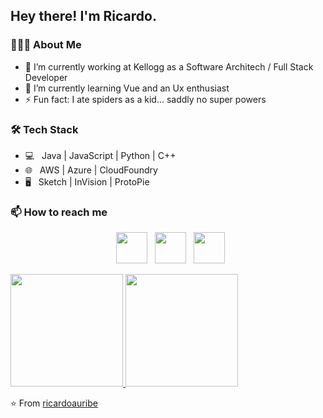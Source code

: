 <h2> Hey there! I'm Ricardo.</h2>
<h3> 👨🏻‍💻 About Me </h3>

- 🔭 I’m currently working at Kellogg as a Software Architech / Full Stack Developer
- 🌱 I’m currently learning Vue and an Ux enthusiast
- ⚡ Fun fact: I ate spiders as a kid... saddly no super powers

<h3>🛠 Tech Stack</h3>

- 💻 &nbsp; Java | JavaScript | Python | C++  
- 🌐 &nbsp; AWS | Azure | CloudFoundry 
- 🖥 &nbsp; Sketch | InVision | ProtoPie

<h3> 📫 How to reach me </h3>

<p align="center">
&nbsp; <a href="https://twitter.com/ricardouribe" target="_blank" rel="noopener noreferrer"><img src="https://img.icons8.com/plasticine/100/000000/twitter.png" width="50" /></a> 
&nbsp; <a href="https://www.linkedin.com/in/ricardouribeleal" target="_blank" rel="noopener noreferrer"><img src="https://img.icons8.com/plasticine/100/000000/linkedin.png" width="50" /></a>
&nbsp; <a href="mailto:ricardoauribe@hotmail.com" target="_blank" rel="noopener noreferrer"><img src="https://img.icons8.com/plasticine/100/000000/gmail.png"  width="50" /></a>
</p>
<a href="https://github.com/ricardoauribe">
  <img height="180em" src="https://github-readme-stats.vercel.app/api?username=ricardoauribe&include_all_commits=true&count_private=true&theme=buefy&show_icons=true" />
  <img height="180em" src="https://github-readme-stats.vercel.app/api/top-langs/?username=ricardoauribe&theme=buefy&layout=compact" />
</a>
</br>

⭐️ From [ricardoauribe](https://github.com/ricardoauribe)

<!--
**ricardoauribe/ricardoauribe** is a ✨ _special_ ✨ repository because its `README.md` (this file) appears on your GitHub profile.

Here are some ideas to get you started:

- 🔭 I’m currently working at Kellogg as a Software Architech / Full Stack Developer
- 🌱 I’m currently learning Vue and an Ux enthusiast
- 👯 I’m looking to collaborate on ...
- 🤔 I’m looking for help with ...
- 💬 Ask me about ...
- 📫 How to reach me: ...
- 😄 Pronouns: ...
- ⚡ Fun fact: ...
-->
